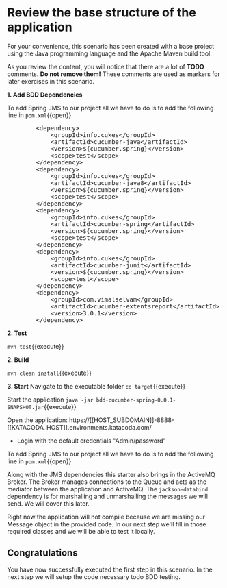 # Review the base structure of the application

For your convenience, this scenario has been created with a base project using the Java programming language and the Apache Maven build tool.

As you review the content, you will notice that there are a lot of **TODO** comments. **Do not remove them!** These comments are used as markers for later exercises in this scenario. 

**1. Add BDD Dependencies**

To add Spring JMS to our project all we have to do is to add the following line in ``pom.xml``{{open}}
<pre class="file" data-filename="pom.xml" data-target="insert" data-marker="<!-- TODO: Add cucumber dependency here -->">
		&lt;dependency&gt;
			&lt;groupId&gt;info.cukes&lt;/groupId&gt;
			&lt;artifactId&gt;cucumber-java&lt;/artifactId&gt;
			&lt;version&gt;${cucumber.spring}&lt;/version&gt;
			&lt;scope&gt;test&lt;/scope&gt;
		&lt;/dependency&gt;
		&lt;dependency&gt;
			&lt;groupId&gt;info.cukes&lt;/groupId&gt;
			&lt;artifactId&gt;cucumber-java8&lt;/artifactId&gt;
			&lt;version&gt;${cucumber.spring}&lt;/version&gt;
			&lt;scope&gt;test&lt;/scope&gt;
		&lt;/dependency&gt;
		&lt;dependency&gt;
			&lt;groupId&gt;info.cukes&lt;/groupId&gt;
			&lt;artifactId&gt;cucumber-spring&lt;/artifactId&gt;
			&lt;version&gt;${cucumber.spring}&lt;/version&gt;
			&lt;scope&gt;test&lt;/scope&gt;
		&lt;/dependency&gt;
		&lt;dependency&gt;
			&lt;groupId&gt;info.cukes&lt;/groupId&gt;
			&lt;artifactId&gt;cucumber-junit&lt;/artifactId&gt;
			&lt;version&gt;${cucumber.spring}&lt;/version&gt;
			&lt;scope&gt;test&lt;/scope&gt;
		&lt;/dependency&gt;
		&lt;dependency&gt;
		    &lt;groupId&gt;com.vimalselvam&lt;/groupId&gt;
		    &lt;artifactId&gt;cucumber-extentsreport&lt;/artifactId&gt;
		    &lt;version&gt;3.0.1&lt;/version&gt;
		&lt;/dependency&gt;
</pre>

**2. Test**

``mvn test``{{execute}}

**2. Build**

``mvn clean install``{{execute}}

**3. Start**
Navigate to the executable folder
``cd target``{{execute}}

Start the application
``java -jar bdd-cucumber-spring-0.0.1-SNAPSHOT.jar``{{execute}}

Open the application: https://[[HOST_SUBDOMAIN]]-8888-[[KATACODA_HOST]].environments.katacoda.com/

* Login with the default credentials "Admin/password"





To add Spring JMS to our project all we have to do is to add the following line in ``pom.xml``{{open}}

Along with the JMS dependencies this starter also brings in the ActiveMQ Broker. The Broker manages connections to the Queue and acts as the mediator between the application and ActiveMQ. The `jackson-databind` dependency is for marshalling and unmarshalling the messages we will send. We will cover this later.

Right now the application will not compile because we are missing our Message object in the provided code. In our next step we'll fill in those required classes and we will be able to test it locally.

## Congratulations

You have now successfully executed the first step in this scenario. In the next step we will setup the code necessary todo BDD testing.
